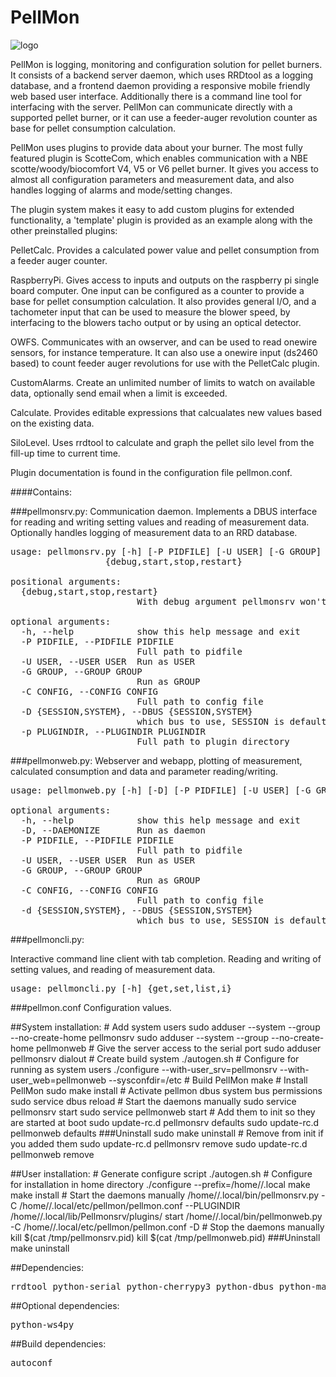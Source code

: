 PellMon
=======
![logo](https://raw.github.com/motoz/PellMon/master/src/Pellmonweb/media/img/favicon-160x160.png)

PellMon is logging, monitoring and configuration solution for pellet burners. It consists of a backend server daemon, which
uses RRDtool as a logging database, and a frontend daemon providing a responsive mobile friendly web based user interface. 
Additionally there is a command line tool for interfacing with the server. PellMon can communicate directly with a supported
pellet burner, or it can use a feeder-auger revolution counter as base for pellet consumption calculation.

PellMon uses plugins to provide data about your burner. The most fully featured plugin is ScotteCom, which enables communication 
with a NBE scotte/woody/biocomfort V4, V5 or V6 pellet burner. It gives you access to almost all configuration parameters 
and measurement data, and also handles logging of alarms and mode/setting changes.

The plugin system makes it easy to add custom plugins for extended functionality, a 'template' plugin is provided as an example
along with the other preinstalled plugins:

PelletCalc. Provides a calculated power value and pellet consumption from a feeder auger counter.

RaspberryPi. Gives access to inputs and outputs on the raspberry pi single board computer. One input can be configured
as a counter to provide a base for pellet consumption calculation. It also provides general I/O, and a tachometer input that can be used
to measure the blower speed, by interfacing to the blowers tacho output or by using an optical detector.

OWFS. Communicates with an owserver, and can be used to read onewire sensors, for instance temperature. It can also use a 
onewire input (ds2460 based) to count feeder auger revolutions for use with the PelletCalc plugin. 

CustomAlarms. Create an unlimited number of limits to watch on available data, optionally send email when a limit is exceeded.

Calculate. Provides editable expressions that calcualates new values based on the existing data.

SiloLevel. Uses rrdtool to calculate and graph the pellet silo level from the fill-up time to current time. 

Plugin documentation is found in the configuration file pellmon.conf.

####Contains:

###pellmonsrv.py:
Communication daemon. Implements a DBUS interface for reading and writing setting values and reading of measurement data. Optionally handles logging of measurement data to an RRD database. 
<pre>
usage: pellmonsrv.py [-h] [-P PIDFILE] [-U USER] [-G GROUP] [-C CONFIG] [-D {SESSION,SYSTEM}] [-p PLUGINDIR]
                  {debug,start,stop,restart}

positional arguments:
  {debug,start,stop,restart}
                        With debug argument pellmonsrv won't daemonize

optional arguments:
  -h, --help            show this help message and exit
  -P PIDFILE, --PIDFILE PIDFILE
                        Full path to pidfile
  -U USER, --USER USER  Run as USER
  -G GROUP, --GROUP GROUP
                        Run as GROUP
  -C CONFIG, --CONFIG CONFIG
                        Full path to config file
  -D {SESSION,SYSTEM}, --DBUS {SESSION,SYSTEM}
                        which bus to use, SESSION is default
  -p PLUGINDIR, --PLUGINDIR PLUGINDIR
                        Full path to plugin directory
</pre>

###pellmonweb.py:
Webserver and webapp, plotting of measurement, calculated consumption and data and parameter reading/writing.
<pre>
usage: pellmonweb.py [-h] [-D] [-P PIDFILE] [-U USER] [-G GROUP] [-C CONFIG] [-d {SESSION,SYSTEM}]

optional arguments:
  -h, --help            show this help message and exit
  -D, --DAEMONIZE       Run as daemon
  -P PIDFILE, --PIDFILE PIDFILE
                        Full path to pidfile
  -U USER, --USER USER  Run as USER
  -G GROUP, --GROUP GROUP
                        Run as GROUP
  -C CONFIG, --CONFIG CONFIG
                        Full path to config file
  -d {SESSION,SYSTEM}, --DBUS {SESSION,SYSTEM}
                        which bus to use, SESSION is default
</pre>
###pellmoncli.py:

Interactive command line client with tab completion. Reading and writing of setting values, and reading of measurement data.
<pre>
usage: pellmoncli.py [-h] {get,set,list,i}
</pre>

###pellmon.conf
Configuration values. 

##System installation:
    # Add system users
    sudo adduser --system --group --no-create-home pellmonsrv
    sudo adduser --system --group --no-create-home pellmonweb
    # Give the server access to the serial port
    sudo adduser pellmonsrv dialout
    # Create build system
    ./autogen.sh
    # Configure for running as system users
    ./configure --with-user_srv=pellmonsrv --with-user_web=pellmonweb --sysconfdir=/etc
    # Build PellMon
    make
    # Install PellMon
    sudo make install
    # Activate pellmon dbus system bus permissions
    sudo service dbus reload
    # Start the daemons manually
    sudo service pellmonsrv start
    sudo service pellmonweb start
    # Add them to init so they are started at boot
    sudo update-rc.d pellmonsrv defaults
    sudo update-rc.d pellmonweb defaults
###Uninstall
    sudo make uninstall
    # Remove from init if you added them
    sudo update-rc.d pellmonsrv remove
    sudo update-rc.d pellmonweb remove

##User installation:
    # Generate configure script
    ./autogen.sh
    # Configure for installation in home directory
    ./configure --prefix=/home/<user>/.local
    make
    make install
    # Start the daemons manually
    /home/<user>/.local/bin/pellmonsrv.py -C /home/<user>/.local/etc/pellmon/pellmon.conf --PLUGINDIR /home/<user>/.local/lib/Pellmonsrv/plugins/ start
    /home/<user>/.local/bin/pellmonweb.py -C /home/<user>/.local/etc/pellmon/pellmon.conf -D
    # Stop the daemons manually
    kill $(cat /tmp/pellmonsrv.pid)
    kill $(cat /tmp/pellmonweb.pid)
###Uninstall
    make uninstall

##Dependencies:
<pre>
rrdtool python-serial python-cherrypy3 python-dbus python-mako python-gobject python-simplejson python-dateutil
</pre>

##Optional dependencies:
<pre>
python-ws4py
</pre>

##Build dependencies:
<pre>
autoconf
</pre>

